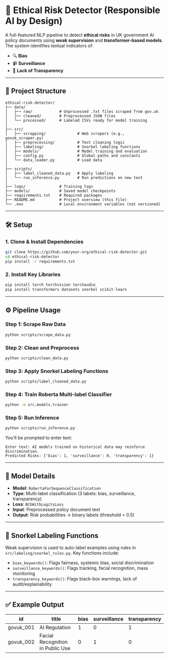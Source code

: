 # 🧠 Ethical Risk Detector (Responsible AI by Design)

A full-featured NLP pipeline to detect **ethical risks** in UK government AI policy documents using **weak supervision** and **transformer-based models**. The system identifies textual indicators of:

- 🔍 **Bias**
- 📹 **Surveillance**
- 🧾 **Lack of Transparency**

---

## 📁 Project Structure

```
ethical-risk-detector/
├── data/
│   ├── raw/            # Unprocessed .txt files scraped from gov.uk
│   ├── cleaned/        # Preprocessed JSON files
│   └── processed/      # Labeled CSVs ready for model training
│
├── src/
│   ├── scrapping/              # Web scrapers (e.g., govuk_scraper.py)
│   ├── preprocessing/          # Text cleaning logic
│   ├── labeling/               # Snorkel labeling functions
│   ├── models/                 # Model training and evaluation
|   ├── config.py               # Global paths and constants
│   └── data_loader.py          # Load data
│
├── scripts/
│   ├── label_cleaned_data.py   # Apply labeling
│   └── run_inference.py        # Run predictions on new text
│
├── logs/               # Training logs
├── models/             # Saved model checkpoints
├── requirements.txt    # Required packages
├── README.md           # Project overview (this file)
└── .env                # Local environment variables (not versioned)
```

---

## 🛠️ Setup

### 1. Clone & Install Dependencies

```bash
git clone https://github.com/your-org/ethical-risk-detector.git
cd ethical-risk-detector
pip install -r requirements.txt
```

### 2. Install Key Libraries

```bash
pip install torch torchvision torchaudio
pip install transformers datasets snorkel scikit-learn
```

---

## ⚙️ Pipeline Usage

### Step 1: Scrape Raw Data

```bash
python scripts/scrape_data.py
```

### Step 2: Clean and Preprocess

```bash
python scripts/clean_data.py
```

### Step 3: Apply Snorkel Labeling Functions

```bash
python scripts/label_cleaned_data.py
```

### Step 4: Train Roberta Multi-label Classifier

```bash
python -m src.models.trainer
```

### Step 5: Run Inference

```bash
python scripts/run_inference.py
```

You’ll be prompted to enter text:

```
Enter text: AI models trained on historical data may reinforce discrimination.
Predicted Risks: {'bias': 1, 'surveillance': 0, 'transparency': 1}
```

---

## 🤖 Model Details

- **Model**: `RobertaForSequenceClassification`
- **Type**: Multi-label classification (3 labels: bias, surveillance, transparency)
- **Loss**: `BCEWithLogitsLoss`
- **Input**: Preprocessed policy document text
- **Output**: Risk probabilities → binary labels (threshold = 0.5)

---

## 🧠 Snorkel Labeling Functions

Weak supervision is used to auto-label examples using rules in `src/labeling/snorkel_rules.py`. Key functions include:

- `bias_keywords()`: Flags fairness, systemic bias, social discrimination
- `surveillance_keywords()`: Flags tracking, facial recognition, mass monitoring
- `transparency_keywords()`: Flags black-box warnings, lack of audit/explainability

---

## ✅ Example Output

| id        | title                            | bias | surveillance | transparency |
| --------- | -------------------------------- | ---- | ------------ | ------------ |
| govuk_001 | AI Regulation                    | 1    | 0            | 1            |
| govuk_002 | Facial Recognition in Public Use | 0    | 1            | 0            |

